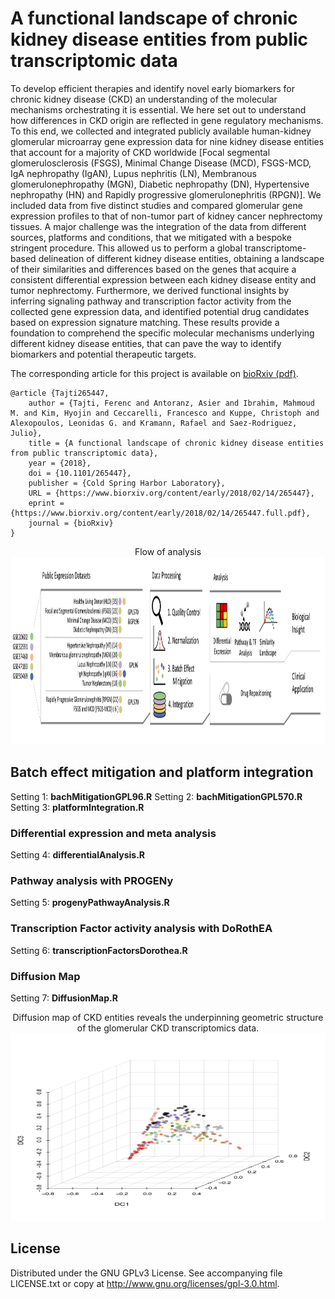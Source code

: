 


# A functional landscape of chronic kidney disease entities from public transcriptomic data


To develop efficient therapies and identify novel early biomarkers for chronic kidney disease (CKD) an understanding of the molecular mechanisms orchestrating it is essential. We here set out to understand how differences in CKD origin are reflected in gene regulatory mechanisms. To this end, we collected and integrated publicly available human-kidney glomerular microarray gene expression data for nine kidney disease entities that account for a majority of CKD worldwide [Focal segmental glomerulosclerosis (FSGS), Minimal Change Disease (MCD), FSGS-MCD, IgA nephropathy (IgAN), Lupus nephritis (LN), Membranous glomerulonephropathy (MGN), Diabetic nephropathy (DN), Hypertensive nephropathy (HN) and Rapidly progressive glomerulonephritis (RPGN)]. We included data from five distinct studies and compared glomerular gene expression profiles to that of non-tumor part of kidney cancer nephrectomy tissues. A major challenge was the integration of the data from different sources, platforms and conditions, that we mitigated with a bespoke stringent procedure. This allowed us to perform a global transcriptome-based delineation of different kidney disease entities, obtaining a landscape of their similarities and differences based on the genes that acquire a consistent differential expression between each kidney disease entity and tumor nephrectomy. Furthermore, we derived functional insights by inferring signaling pathway and transcription factor activity from the collected gene expression data, and identified potential drug candidates based on expression signature matching. These results provide a foundation to comprehend the specific molecular mechanisms underlying different kidney disease entities, that can pave the way to identify biomarkers and potential therapeutic targets.

The corresponding article for this project is available on [bioRxiv (pdf)](https://www.biorxiv.org/content/biorxiv/early/2018/02/14/265447.full.pdf).

```
@article {Tajti265447,
	author = {Tajti, Ferenc and Antoranz, Asier and Ibrahim, Mahmoud M. and Kim, Hyojin and Ceccarelli, Francesco and Kuppe, Christoph and Alexopoulos, Leonidas G. and Kramann, Rafael and Saez-Rodriguez, Julio},
	title = {A functional landscape of chronic kidney disease entities from public transcriptomic data},
	year = {2018},
	doi = {10.1101/265447},
	publisher = {Cold Spring Harbor Laboratory},
	URL = {https://www.biorxiv.org/content/early/2018/02/14/265447},
	eprint = {https://www.biorxiv.org/content/early/2018/02/14/265447.full.pdf},
	journal = {bioRxiv}
}
```

<p align="center">
    Flow of analysis 
    <img src="https://github.com/saezlab/CKD_Landscape/blob/master/Plot/Analysis_workflow.png" width="900" height="300">
</p>



## Batch effect mitigation and platform integration 

Setting 1: **bachMitigationGPL96.R**
Setting 2: **bachMitigationGPL570.R**
Setting 3: **platformIntegration.R**

### Differential expression and meta analysis 

Setting 4: **differentialAnalysis.R**

### Pathway analysis with PROGENy

Setting 5: **progenyPathwayAnalysis.R**

### Transcription Factor activity analysis with DoRothEA

Setting 6: **transcriptionFactorsDorothea.R**

### Diffusion Map 

Setting 7: **DiffusionMap.R**

<p align="center">
    Diffusion map of CKD entities reveals the underpinning geometric structure of the glomerular CKD transcriptomics data.
    <img src="https://github.com/saezlab/CKD_Landscape/blob/master/Plot/diffusion_gex_glom.png" width="900" height="300">
</p>



## License

Distributed under the GNU GPLv3 License. See accompanying file LICENSE.txt or copy at http://www.gnu.org/licenses/gpl-3.0.html.








